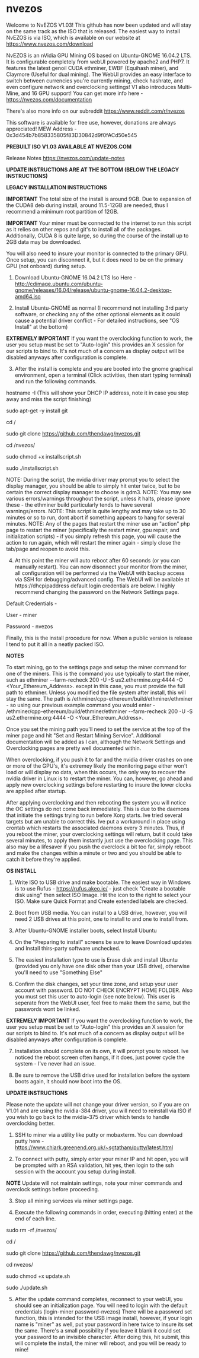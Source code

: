# nvezos
Welcome to NvEZOS V1.03! This github has now been updated and will stay on the same track as the ISO that is released. The easiest way to install NvEZOS is via ISO, which is available on our website at https://www.nvezos.com/download 

NvEZOS is an nVidia GPU Mining OS based on Ubuntu-GNOME 16.04.2 LTS. It is configurable completely from webUI powered by apache2 and PHP7. It features the latest genoil CUDA ethminer, EWBF (Equihash miner), and Claymore (Useful for dual mining). The WebUI provides an easy interface to switch between currencies you're currently mining, check hashrate, and even configure network and overclocking settings! V1 also introduces Multi-Mine, and 16 GPU support! You can get more info here - https://nvezos.com/documentation

There's also more info on our subreddit https://www.reddit.com/r/nvezos

This software is available for free use, however, donations are always appreciated!
MEW Address - 0x3d454b7b858335805f83D30842d9f0fACd50e545

**PREBUILT ISO V1.03 AVAILABLE AT NVEZOS.COM**

Release Notes https://nvezos.com/update-notes

**UPDATE INSTRUCTIONS ARE AT THE BOTTOM (BELOW THE LEGACY INSTRUCTIONS)**

**LEGACY INSTALLATION INSTRUCTIONS**

**IMPORTANT** The total size of the install is around 9GB. Due to expansion of the CUDA8 deb during install, around 11.5-12GB are needed, thus I recommend a minimum root partition of 12GB.

**IMPORTANT** Your miner must be connected to the internet to run this script as it relies on other repos and git's to install all of the packages. Additionally, CUDA 8 is quite large, so during the course of the install up to 2GB data may be downloaded.

You will also need to insure your monitor is connected to the primary GPU. Once setup, you can disconnect it, but it does need to be on the primary GPU (not onboard) during setup.

1) Download Ubuntu-GNOME 16.04.2 LTS Iso Here - http://cdimage.ubuntu.com/ubuntu-gnome/releases/16.04/release/ubuntu-gnome-16.04.2-desktop-amd64.iso

2) Install Ubuntu-GNOME as normal (I recommend not installing 3rd party software, or checking any of the other optional elements as it could cause a potential driver conflict - For detailed instructions, see "OS Install" at the bottom)

**EXTREMELY IMPORTANT** If you want the overclocking function to work, the user you setup must be set to "Auto-login" this provides an X session for our scripts to bind to. It's not much of a concern as display output will be disabled anyways after configuration is complete.

3) After the install is complete and you are booted into the gnome graphical environment, open a terminal (Click activities, then start typing terminal) and run the following commands.

hostname -I (This will show your DHCP IP address, note it in case you step away and miss the script finishing)

sudo apt-get -y install git

cd /

sudo git clone https://github.com/thendawg/nvezos.git

cd /nvezos/

sudo chmod +x installscript.sh

sudo ./installscript.sh


NOTE: During the script, the nvidia driver may prompt you to select the display manager, you should be able to simply hit enter twice, but to be certain the correct display manager to choose is gdm3.
NOTE: You may see various errors/warnings throughout the script, unless it halts, please ignore these - the ethminer build particularly tends to have several warnings/errors.
NOTE: This script is quite lengthy and may take up to 30 minutes or so to run, dont abort if something appears to hang for several minutes.
NOTE: Any of the pages that restart the miner use an "action" php page to restart the miner (specifically the restart miner, gpu repair, and initialization scripts) - if you simply refresh this page, you will cause the action to run again, which will restart the miner again - simply close the tab/page and reopen to avoid this.

4) At this point the miner will auto reboot after 60 seconds (or you can manually restart). You can now disonnect your monitor from the miner, all configuration will be performed via the WebUI with backup access via SSH for debugging/advanced config. The WebUI will be available at https://dhcpipaddress default login credentials are below. I highly recommend changing the password on the Network Settings page.

Default Credentials -

User - miner

Password - nvezos

Finally, this is the install procedure for now. When a public version is release I tend to put it all in a neatly packed ISO.

**NOTES**

To start mining, go to the settings page and setup the miner command for one of the miners. This is the command you use typically to start the miner, such as ethminer --farm-recheck 200 -U -S us2.ethermine.org:4444 -O <Your_Ethereum_Address>.<RigName> except in this case, you must provide the full path to ethminer. Unless you modified the file system after install, this will stay the same. The path is /ethminer/cpp-ethereum/build/ethminer/ethminer - so using our previous example command you would enter - /ethminer/cpp-ethereum/build/ethminer/ethminer --farm-recheck 200 -U -S us2.ethermine.org:4444 -O <Your_Ethereum_Address>.<RigName>

Once you set the mining path you'll need to set the service at the top of the miner page and hit "Set and Restart Mining Service". Additional documentation will be added as I can, although the Network Settings and Overclocking pages are pretty well documented within.

When overclocking, if you push it to far and the nvidia driver crashes on one or more of the GPU's, it's extremey likely the monitoring page either won't load or will display no data, when this occurs, the only way to recover the nvidia driver in Linux is to restart the miner. You can, however, go ahead and apply new overclocking settings before restarting to insure the lower clocks are applied after startup.

After applying overclocking and then rebooting the system you will notice the OC settings do not come back immediately. This is due to the daemons that initiate the settings trying to run before Xorg starts. Ive tried several targets but am unable to correct this. Ive put a workaround in place using crontab which restarts the associated daemons every 3 minutes. Thus, if you reboot the miner, your overclocking settings will return, but it could take several minutes, to apply them instantly just use the overclocking page. This also may be a lifesaver if you push the overclock a bit too far, simply reboot and make the changes within a minute or two and you should be able to catch it before they're applied.

**OS INSTALL**

1) Write ISO to USB drive and make bootable. The easiest way in Windows is to use Rufus - https://rufus.akeo.ie/ - just check "Create a bootable disk using" then select ISO Image. Hit the icon to the right to select your ISO. Make sure Quick Format and Create extended labels are checked.

2) Boot from USB media. You can install to a USB drive, however, you will need 2 USB drives at this point, one to install to and one to install from.

3) After Ubuntu-GNOME installer boots, select Install Ubuntu

4) On the "Preparing to install" screens be sure to leave Download updates and Install thirs-party software unchecked.

5) The easiest installation type to use is Erase disk and install Ubuntu (provided you only have one disk other than your USB drive), otherwise you'll need to use "Something Else"

6) Confirm the disk changes, set your time zone, and setup your user account with password. DO NOT CHECK ENCRYPT HOME FOLDER. Also you must set this user to auto-login (see note below). This user is seperate from the WebUI user, feel free to make them the same, but the passwords wont be linked.

**EXTREMELY IMPORTANT** If you want the overclocking function to work, the user you setup must be set to "Auto-login" this provides an X session for our scripts to bind to. It's not much of a concern as display output will be disabled anyways after configuration is complete.

7) Installation should complete on its own, it will prompt you to reboot. Ive noticed the reboot screen often hangs, if it does, just power cycle the system - I've never had an issue.

8) Be sure to remove the USB drive used for installation before the system boots again, it should now boot into the OS.

**UPDATE INSTRUCTIONS**

Please note the update will not change your driver version, so if you are on V1.01 and are using the nvidia-384 driver, you will need to reinstall via ISO if you wish to go back to the nvidia-375 driver which tends to handle overclocking better.

1) SSH to miner via a utility like putty or mobaxterm. You can download putty here - https://www.chiark.greenend.org.uk/~sgtatham/putty/latest.html

2) To connect with putty, simply enter your miner IP and hit open, you will be prompted with an RSA validation, hit yes, then login to the ssh session with the account you setup during install.

**NOTE** Update will not maintain settings, note your miner commands and overclock settings before proceeding. 

3) Stop all mining services via miner settings page.

4) Execute the following commands in order, executing (hitting enter) at the end of each line.

sudo rm -rf /nvezos/

cd /

sudo git clone https://github.com/thendawg/nvezos.git

cd nvezos/

sudo chmod +x update.sh

sudo ./update.sh

5) After the update command completes, reconnect to your webUI, you should see an initialization page. You will need to login with the default credentials (login-miner password-nvezos) There will be a password set function, this is intended for the USB image install, however, if your login name is "miner" as well, put your password in here twice to insure its set the same. There's a small possibility if you leave it blank it could set your password to an invisible character. After doing this, hit submit, this will complete the install, the miner will reboot, and you will be ready to mine!




